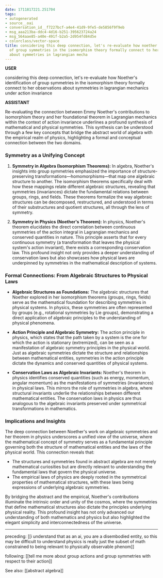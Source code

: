 ```yaml
---
date: 1711817221.251704
tags:
- autogenerated
- source__oai
- conversation_id__f7227bcf-a4e4-41d9-9fe5-de5856f9f9eb
- msg_aaa213ba-ddc4-4d16-b251-395623724a24
- msg_564aae85-a40e-491f-b2a5-2d954fd84d5e
- colorclass/vector-space
title: considering this deep connection, let's re-evaluate how noether's identification
  of group symmetries in the isomorphism theory formally connect to her observations
  about symmetries in lagrangian mecha
---
```


**USER**

considering this deep connection, let's re-evaluate how Noether's identification of group symmetries in the isomorphism theory formally connect to her observations about symmetries in lagrangian mechanics under action invariance


**ASSISTANT**

Re-evaluating the connection between Emmy Noether's contributions to isomorphism theory and her foundational theorem in Lagrangian mechanics within the context of action invariance underlines a profound synthesis of mathematical and physical symmetries. This synthesis can be understood through a few key concepts that bridge the abstract world of algebra with the empirical realm of physics, highlighting a formal and conceptual connection between the two domains.

### Symmetry as a Unifying Concept

1. **Symmetry in Algebra (Isomorphism Theorems):** In algebra, Noether's insights into group symmetries emphasized the importance of structure-preserving transformations—homomorphisms—that map one algebraic structure to another. The isomorphism theorems specifically deal with how these mappings relate different algebraic structures, revealing that symmetries (invariances) dictate the fundamental relations between groups, rings, and fields. These theorems formalize the way algebraic structures can be decomposed, restructured, and understood in terms of their substructures and quotient structures, all through the lens of symmetry.

2. **Symmetry in Physics (Noether's Theorem):** In physics, Noether's theorem elucidates the direct correlation between continuous symmetries of the action integral in Lagrangian mechanics and conserved quantities in nature. This principle asserts that for every continuous symmetry (a transformation that leaves the physical system's action invariant), there exists a corresponding conservation law. This profound insight not only provides a deeper understanding of conservation laws but also showcases how physical laws are underpinned by symmetries in the mathematical description of systems.

### Formal Connections: From Algebraic Structures to Physical Laws

- **Algebraic Structures as Foundations:** The algebraic structures that Noether explored in her isomorphism theorems (groups, rings, fields) serve as the mathematical foundation for describing symmetries in physical systems. In physics, these symmetries are often represented by groups (e.g., rotational symmetries by Lie groups), demonstrating a direct application of algebraic principles to the understanding of physical phenomena.

- **Action Principle and Algebraic Symmetry:** The action principle in physics, which states that the path taken by a system is the one for which the action is stationary (extremized), can be seen as a manifestation of algebraic symmetry principles in the physical world. Just as algebraic symmetries dictate the structure and relationships between mathematical entities, symmetries in the action principle dictate the dynamics and conserved quantities of physical systems.

- **Conservation Laws as Algebraic Invariants:** Noether's theorem in physics identifies conserved quantities (such as energy, momentum, angular momentum) as the manifestations of symmetries (invariances) in physical laws. This mirrors the role of symmetries in algebra, where structural invariants underlie the relationships between different mathematical entities. The conservation laws in physics are thus analogous to the algebraic invariants preserved under symmetrical transformations in mathematics.

### Implications and Insights

The deep connection between Noether's work on algebraic symmetries and her theorem in physics underscores a unified view of the universe, where the mathematical concept of symmetry serves as a fundamental principle governing both the structure of mathematical entities and the laws of the physical world. This connection reveals that:

- The structures and symmetries found in abstract algebra are not merely mathematical curiosities but are directly relevant to understanding the fundamental laws that govern the physical universe.
- The empirical laws of physics are deeply rooted in the symmetrical properties of mathematical structures, with these laws being expressions of underlying algebraic symmetries.

By bridging the abstract and the empirical, Noether's contributions illuminate the intrinsic order and unity of the cosmos, where the symmetries that define mathematical structures also dictate the principles underlying physical reality. This profound insight has not only advanced our understanding of both mathematics and physics but also highlighted the elegant simplicity and interconnectedness of the universe.


---

preceding: [[i understand that as an ai, you are a disembodied entity, so this may be difficult to understand physics is really just the subset of math constrained to being relevant to physically observable phenom]]  


following: [[tell me more about group actions and group symmetries with respect to their action]]

See also: [[abstract algebra]]